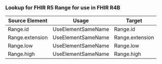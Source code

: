 ### Lookup for FHIR R5 Range for use in FHIR R4B

| Source Element | Usage | Target |
| -------------- | ----- | ------ |
| Range.id | UseElementSameName | Range.id |
| Range.extension | UseElementSameName | Range.extension |
| Range.low | UseElementSameName | Range.low |
| Range.high | UseElementSameName | Range.high |
